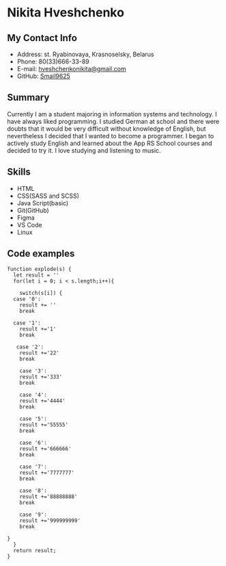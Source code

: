 # Nikita Hveshchenko

## My Contact Info

- Address: st. Ryabinovaya, Krasnoselsky, Belarus
- Phone: 80(33)666-33-89
- E-mail: [hveshchenkonikita@gmail.com](hveshchenkonikita@gmail.com)
- GitHub: [Smail9625](https://github.com/Smail9625)

## Summary

Currently I am a student majoring in information systems and technology. I have always liked programming. I studied German at school and there were doubts that it would be very difficult without knowledge of English, but nevertheless I decided that I wanted to become a programmer. I began to actively study English and learned about the App RS School courses and decided to try it. I love studying and listening to music.

## Skills

- HTML
- CSS(SASS and SCSS)
- Java Script(basic)
- Git(GitHub)
- Figma
- VS Code
- Linux

## Code examples

```
function explode(s) {
  let result = ''
  for(let i = 0; i < s.length;i++){

    switch(s[i]) {
  case '0':
    result += ''
    break

  case '1':
    result +='1'
    break

   case '2':
    result +='22'
    break

    case '3':
    result +='333'
    break

    case '4':
    result +='4444'
    break

    case '5':
    result +='55555'
    break

    case '6':
    result +='666666'
    break

    case '7':
    result +='7777777'
    break

    case '8':
    result +='88888888'
    break

    case '9':
    result +='999999999'
    break

}
  }
  return result;
}
```
